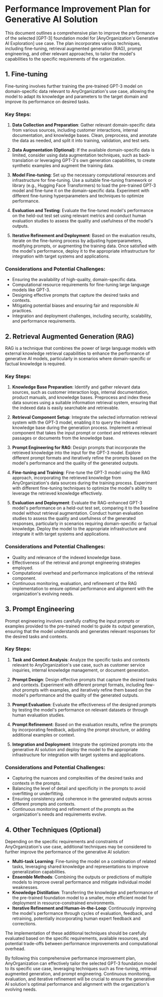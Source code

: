 # Performance Improvement Plan for Generative AI Solution

This document outlines a comprehensive plan to improve the performance of the selected [GPT-3] foundation model for [AnyOrganization's Generative AI Exploration] use case. The plan incorporates various techniques, including fine-tuning, retrieval augmented generation (RAG), prompt engineering, and other relevant approaches, to tailor the model's capabilities to the specific requirements of the organization.

## 1. Fine-tuning

Fine-tuning involves further training the pre-trained GPT-3 model on domain-specific data relevant to AnyOrganization's use case, allowing the model to adapt its knowledge and parameters to the target domain and improve its performance on desired tasks.

### Key Steps:

1. **Data Collection and Preparation**: Gather relevant domain-specific data from various sources, including customer interactions, internal documentation, and knowledge bases. Clean, preprocess, and annotate the data as needed, and split it into training, validation, and test sets.

2. **Data Augmentation (Optional)**: If the available domain-specific data is limited, consider using data augmentation techniques, such as back-translation or leveraging GPT-3's own generation capabilities, to create synthetic examples and augment the training data.

3. **Model Fine-tuning**: Set up the necessary computational resources and infrastructure for fine-tuning. Use a suitable fine-tuning framework or library (e.g., Hugging Face Transformers) to load the pre-trained GPT-3 model and fine-tune it on the domain-specific data. Experiment with different fine-tuning hyperparameters and techniques to optimize performance.

4. **Evaluation and Testing**: Evaluate the fine-tuned model's performance on the held-out test set using relevant metrics and conduct human evaluation studies to assess the quality and usefulness of the model's outputs.

5. **Iterative Refinement and Deployment**: Based on the evaluation results, iterate on the fine-tuning process by adjusting hyperparameters, modifying prompts, or augmenting the training data. Once satisfied with the model's performance, deploy it to the appropriate infrastructure for integration with target systems and applications.

### Considerations and Potential Challenges:

- Ensuring the availability of high-quality, domain-specific data.
- Computational resource requirements for fine-tuning large language models like GPT-3.
- Designing effective prompts that capture the desired tasks and contexts.
- Mitigating potential biases and ensuring fair and responsible AI practices.
- Integration and deployment challenges, including security, scalability, and performance requirements.

## 2. Retrieval Augmented Generation (RAG)

RAG is a technique that combines the power of large language models with external knowledge retrieval capabilities to enhance the performance of generative AI models, particularly in scenarios where domain-specific or factual knowledge is required.

### Key Steps:

1. **Knowledge Base Preparation**: Identify and gather relevant data sources, such as customer interaction logs, internal documentation, product manuals, and knowledge bases. Preprocess and index these data sources using a suitable information retrieval system, ensuring that the indexed data is easily searchable and retrievable.

2. **Retrieval Component Setup**: Integrate the selected information retrieval system with the GPT-3 model, enabling it to query the indexed knowledge base during the generation process. Implement a retrieval component that takes the input prompt or context and retrieves relevant passages or documents from the knowledge base.

3. **Prompt Engineering for RAG**: Design prompts that incorporate the retrieved knowledge into the input for the GPT-3 model. Explore different prompt formats and iteratively refine the prompts based on the model's performance and the quality of the generated outputs.

4. **Fine-tuning and Training**: Fine-tune the GPT-3 model using the RAG approach, incorporating the retrieved knowledge from AnyOrganization's data sources during the training process. Experiment with different fine-tuning techniques to optimize the model's ability to leverage the retrieved knowledge effectively.

5. **Evaluation and Deployment**: Evaluate the RAG-enhanced GPT-3 model's performance on a held-out test set, comparing it to the baseline model without retrieval augmentation. Conduct human evaluation studies to assess the quality and usefulness of the generated responses, particularly in scenarios requiring domain-specific or factual knowledge. Deploy the model to the appropriate infrastructure and integrate it with target systems and applications.

### Considerations and Potential Challenges:

- Quality and relevance of the indexed knowledge base.
- Effectiveness of the retrieval and prompt engineering strategies employed.
- Computational overhead and performance implications of the retrieval component.
- Continuous monitoring, evaluation, and refinement of the RAG implementation to ensure optimal performance and alignment with the organization's evolving needs.

## 3. Prompt Engineering

Prompt engineering involves carefully crafting the input prompts or examples provided to the pre-trained model to guide its output generation, ensuring that the model understands and generates relevant responses for the desired tasks and contexts.

### Key Steps:

1. **Task and Context Analysis**: Analyze the specific tasks and contexts relevant to AnyOrganization's use case, such as customer service inquiries, internal knowledge management, or document generation.

2. **Prompt Design**: Design effective prompts that capture the desired tasks and contexts. Experiment with different prompt formats, including few-shot prompts with examples, and iteratively refine them based on the model's performance and the quality of the generated outputs.

3. **Prompt Evaluation**: Evaluate the effectiveness of the designed prompts by testing the model's performance on relevant datasets or through human evaluation studies.

4. **Prompt Refinement**: Based on the evaluation results, refine the prompts by incorporating feedback, adjusting the prompt structure, or adding additional examples or context.

5. **Integration and Deployment**: Integrate the optimized prompts into the generative AI solution and deploy the model to the appropriate infrastructure for integration with target systems and applications.

### Considerations and Potential Challenges:

- Capturing the nuances and complexities of the desired tasks and contexts in the prompts.
- Balancing the level of detail and specificity in the prompts to avoid overfitting or underfitting.
- Ensuring consistency and coherence in the generated outputs across different prompts and contexts.
- Continuous monitoring and refinement of the prompts as the organization's needs and requirements evolve.

## 4. Other Techniques (Optional)

Depending on the specific requirements and constraints of AnyOrganization's use case, additional techniques may be considered to further improve the performance of the generative AI solution:

- **Multi-task Learning**: Fine-tuning the model on a combination of related tasks, leveraging shared knowledge and representations to improve generalization capabilities.
- **Ensemble Methods**: Combining the outputs or predictions of multiple models to improve overall performance and mitigate individual model weaknesses.
- **Knowledge Distillation**: Transferring the knowledge and performance of the pre-trained foundation model to a smaller, more efficient model for deployment in resource-constrained environments.
- **Iterative Refinement and Human-in-the-Loop**: Continuously improving the model's performance through cycles of evaluation, feedback, and retraining, potentially incorporating human expert feedback and corrections.

The implementation of these additional techniques should be carefully evaluated based on the specific requirements, available resources, and potential trade-offs between performance improvements and computational overhead.

By following this comprehensive performance improvement plan, AnyOrganization can effectively tailor the selected GPT-3 foundation model to its specific use case, leveraging techniques such as fine-tuning, retrieval augmented generation, and prompt engineering. Continuous monitoring, evaluation, and iterative refinement will be crucial to ensure the generative AI solution's optimal performance and alignment with the organization's evolving needs.
